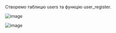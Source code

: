 Створемо таблицю users та функцію user_register.

![image](https://user-images.githubusercontent.com/56974924/215100929-b08282e3-fbde-4622-9891-c46f054d5378.png)

![image](https://user-images.githubusercontent.com/56974924/215100948-bfd8e990-ee6a-4afe-9f5a-b968f0f40cc1.png)
